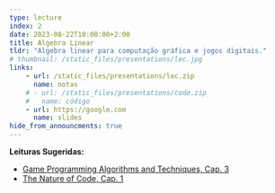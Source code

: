 ```yaml
---
type: lecture
index: 2
date: 2023-08-22T10:00:00+2:00
title: Algebra Linear
tldr: "Algebra linear para computação gráfica e jogos digitais."
# thumbnail: /static_files/presentations/lec.jpg
links: 
    - url: /static_files/presentations/lec.zip
      name: notas
    # - url: /static_files/presentations/code.zip
    #   name: código
    - url: https://google.com
      name: slides
hide_from_announcments: true
---
```

**Leituras Sugeridas:**
- [Game Programming Algorithms and Techniques, Cap. 3](https://gameprogrammingpatterns.com/)
- [The Nature of Code, Cap. 1](https://natureofcode.com/book/chapter-1-vectors/)
